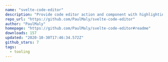```yaml
---
name: "svelte-code-editor"
description: "Provide code editor action and component with highlighting for Svelte."
repo_url: "https://github.com/PaulMaly/svelte-code-editor"
author: "PaulMaly"
homepage: "https://github.com/PaulMaly/svelte-code-editor#readme"
downloads: 157
updated: "2020-10-30T17:46:34.572Z"
github_stars: 7
tags: 
  - tooling
---
```

